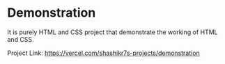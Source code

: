 
# Demonstration


It is purely HTML and CSS project that demonstrate the working of HTML and CSS.

Project Link: https://vercel.com/shashikr7s-projects/demonstration
